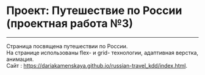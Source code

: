 # Проект: Путешествие по России (проектная работа №3)
------
Страница посвящена путешествии по России.  
На странице использованы flex- и grid- технологии, адаптивная верстка, анимация.  
Сайт : https://dariakamenskaya.github.io/russian-travel_kdd/index.html.

